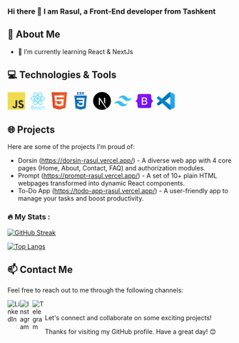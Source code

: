 ### Hi there 👋 I am Rasul, a Front-End developer from Tashkent

## 🚀 About Me
- 🌱 I’m currently learning React & NextJs

## 💻 Technologies & Tools
<div>
  <img src="https://github.com/devicons/devicon/blob/master/icons/javascript/javascript-original.svg" title="JavaScript" alt="JavaScript" width="40" height="40"/>&nbsp;
  <img src="https://github.com/devicons/devicon/blob/master/icons/react/react-original-wordmark.svg" title="React" alt="React" width="40" height="40"/>&nbsp;
  <img src="https://github.com/devicons/devicon/blob/master/icons/html5/html5-original.svg" title="HTML5" alt="HTML" width="40" height="40"/>&nbsp;
  <img src="https://github.com/devicons/devicon/blob/master/icons/css3/css3-plain-wordmark.svg"  title="CSS3" alt="CSS" width="40" height="40"/>&nbsp;
  <img src="https://github.com/devicons/devicon/blob/master/icons/nextjs/nextjs-original.svg" title="Next" alt="Next" width="40" height="40"/>&nbsp;
  <img src="https://github.com/devicons/devicon/blob/master/icons/tailwindcss/tailwindcss-plain.svg" title="Tailwind" alt="Tailwind" width="40" height="40"/>&nbsp;
  <img src="https://github.com/devicons/devicon/blob/master/icons/bootstrap/bootstrap-original.svg" title="Bootstrap" alt="Bootstrap" width="40" height="40"/>&nbsp;
  <img src="https://github.com/devicons/devicon/blob/master/icons/vscode/vscode-original.svg" title="VSCode" alt="VSCode" width="40" height="40"/>&nbsp;
</div>

## 🌐 Projects

Here are some of the projects I'm proud of:

- Dorsin (https://dorsin-rasul.vercel.app/) - A diverse web app with 4 core pages (Home, About, Contact, FAQ) and authorization modules.
- Prompt (https://prompt-rasul.vercel.app/) - A set of 10+ plain HTML webpages transformed into dynamic React components.
- To-Do App (https://todo-app-rasul.vercel.app/) - A user-friendly app to manage your tasks and boost productivity.

### :fire: My Stats :
[![GitHub Streak](https://github-readme-streak-stats.herokuapp.com/?user=rasul-qutbiddinov)](https://git.io/streak-stats)

[![Top Langs](https://github-readme-stats.vercel.app/api/top-langs/?username=rasul-qutbiddinov&layout=compact)](https://github.com/anuraghazra/github-readme-stats)

## 📫 Contact Me

Feel free to reach out to me through the following channels:

[<img align="left" alt="LinkedIn" width="28px" src="https://www.vectorlogo.zone/logos/linkedin/linkedin-icon.svg" />](https://www.linkedin.com/in/rasul-qutbiddinov/)
[<img align="left" alt="Instagram" width="28px" src="https://www.vectorlogo.zone/logos/instagram/instagram-icon.svg" />](https://www.instagram.com/qutbiddinov.04/)
[<img align="left" alt="Telegram" width="28px" src="https://www.vectorlogo.zone/logos/telegram/telegram-tile.svg" />](https://t.me/Qutbiddinov_04)

<br />

Let's connect and collaborate on some exciting projects!

Thanks for visiting my GitHub profile. Have a great day! 😊
<br />
